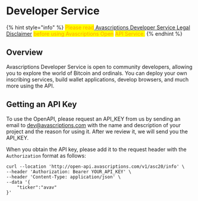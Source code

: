 # Developer Service

{% hint style="info" %} <mark style="color:orange;">Please read</mark>[ Avascriptions Developer Service Legal Disclaimer](https://docs.avascriptions.com/developer-service/legal-disclaimer) <mark style="color:orange;">before using Avascriptions Open</mark> <mark style="color:orange;">API Service.</mark>
{% endhint %}

## Overview

Avascriptions Developer Service is open to community developers, allowing you to explore the world of Bitcoin and ordinals. You can deploy your own inscribing services, build wallet applications, develop browsers, and much more using the API.

## Getting an API Key

To use the OpenAPI, please request an API\_KEY from us by sending an email to <dev@avascriptions.com> with the name and description of your project and the reason for using it. After we review it, we will send you the API\_KEY.

When you obtain the API key, please add it to the request header with the `Authorization` format as follows:

```
curl --location 'http://open-api.avascriptions.com/v1/asc20/info' \
--header 'Authorization: Bearer YOUR_API_KEY' \
--header 'Content-Type: application/json' \
--data '{
    "ticker":"avav"
}'
```

